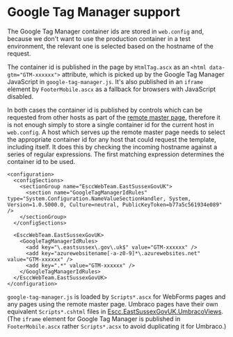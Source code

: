# Google Tag Manager support

The Google Tag Manager container ids are stored in `web.config` and, because we don't want to use the production container in a test environment, the relevant one is selected based on the hostname of the request. 

The container id is published in the page by `HtmlTag.ascx` as an `<html data-gtm="GTM-xxxxxx">` attribute, which is picked up by the Google Tag Manager JavaScript in `google-tag-manager.js`. It's also published in an `iframe` element by `FooterMobile.ascx` as a fallback for browsers with JavaScript disabled. 

In both cases the container id is published by controls which can be requested from other hosts as part of the [remote master page](https://github.com/east-sussex-county-council/Escc.EastSussexGovUK/blob/master/Design.md#remote-master-page), therefore it is not enough simply to store a single container id for the current host in `web.config`. A host which serves up the remote master page needs to select the appropriate container id for any host that could request the template, including itself. It does this by checking the incoming hostname against a series of regular expressions. The first matching expression determines the container id to be used.

    <configuration>
	  <configSections>
	    <sectionGroup name="EsccWebTeam.EastSussexGovUK">
	      <section name="GoogleTagManagerIdRules" type="System.Configuration.NameValueSectionHandler, System, Version=1.0.5000.0, Culture=neutral, PublicKeyToken=b77a5c561934e089" />
	    </sectionGroup>
      </configSections>

      <EsccWebTeam.EastSussexGovUK>
	    <GoogleTagManagerIdRules>
      	  <add key="\.eastsussex\.gov\.uk$" value="GTM-xxxxxx" />
          <add key="azurewebsitename[-a-z0-9]*\.azurewebsites.net" value="GTM-xxxxxx" />
          <add key=".*" value="GTM-xxxxxx" />
    	</GoogleTagManagerIdRules>
      </EsccWebTeam.EastSussexGovUK>
 	</configuration>	   

`google-tag-manager.js` is loaded by `Scripts*.ascx` for WebForms pages and any pages using the remote master page. Umbraco pages have their own equivalent `Scripts*.cshtml` files in [Escc.EastSussexGovUK.UmbracoViews](https://github.com/east-sussex-county-council/Escc.EastSussexGovUK.UmbracoViews). (The `iframe` element for Google Tag Manager is published in `FooterMobile.ascx` rather `Scripts*.acsx` to avoid duplicating it for Umbraco.)
